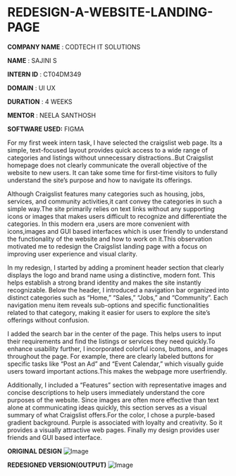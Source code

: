 # REDESIGN-A-WEBSITE-LANDING-PAGE

**COMPANY NAME** : CODTECH IT SOLUTIONS

**NAME** : SAJINI S

**INTERN ID** : CT04DM349

**DOMAIN** : UI UX

**DURATION** : 4 WEEKS

**MENTOR** : NEELA SANTHOSH

**SOFTWARE USED:** FIGMA

For my first week intern task, I have selected the craigslist web page. Its a simple, text-focused layout provides quick access to a wide range of categories and listings without unnecessary distractions..But Craigslist homepage does not clearly communicate the overall objective of the website to new users. It can take some time for first-time visitors to fully understand the site’s purpose and how to navigate its offerings.

Although Craigslist features many categories such as housing, jobs, services, and community activities,it cant convey the categories in such a simple way.The site primarily relies on text links without any supporting icons or images that makes users difficult to recognize and differentiate the categories. In this modern era ,users are more convenient with icons,images and GUI based interfaces which is user friendly to understand the functionality of the website and how to work on it.This observation motivated me to redesign the Craigslist landing page with a focus on improving user experience and visual clarity.

In my redesign, I started by adding a prominent header section that clearly displays the logo and brand name using a distinctive, modern font. This helps establish a strong brand identity and makes the site instantly recognizable. Below the header, I introduced a navigation bar organized into distinct categories such as “Home,” “Sales,” “Jobs,” and “Community”. Each navigation menu item reveals sub-options and specific functionalities related to that category, making it easier for users to explore the site’s offerings without confusion.

I added the search bar in the center of the page. This helps users to input their requirements and find the listings or services they need quickly.To enhance usability further, I incorporated colorful icons, buttons, and images throughout the page. For example, there are clearly labeled buttons for specific tasks like “Post an Ad” and “Event Calendar,” which visually guide users toward important actions.This makes the webpage more  userfriendly.

Additionally, I included a “Features” section with representative images and concise descriptions to help users immediately understand the core purposes of the website. Since images are often more effective than text alone at communicating ideas quickly, this section serves as a visual summary of what Craigslist offers.For the color, I chose a purple-based gradient background. Purple is associated with loyalty and creativity. So it provides a visually attractive web pages. Finally my design provides user friends and GUI based interface.

**ORIGINAL DESIGN**
![Image](https://github.com/user-attachments/assets/72833dc3-701f-4276-83ed-0e401206ec28)

**REDESIGNED VERSION(OUTPUT)**
![Image](https://github.com/user-attachments/assets/05bd2260-875c-4fd1-bba2-bf29b1f7d849)
